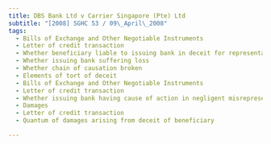 ```yaml
---
title: DBS Bank Ltd v Carrier Singapore (Pte) Ltd 
subtitle: "[2008] SGHC 53 / 09\_April\_2008"
tags:
  - Bills of Exchange and Other Negotiable Instruments
  - Letter of credit transaction
  - Whether beneficiary liable to issuing bank in deceit for representation made in document presented to issuing bank
  - Whether issuing bank suffering loss
  - Whether chain of causation broken
  - Elements of tort of deceit
  - Bills of Exchange and Other Negotiable Instruments
  - Letter of credit transaction
  - Whether issuing bank having cause of action in negligent misrepresentation against beneficiary for misrepresentation made in document presented to issuing bank
  - Damages
  - Letter of credit transaction
  - Quantum of damages arising from deceit of beneficiary

---
```


